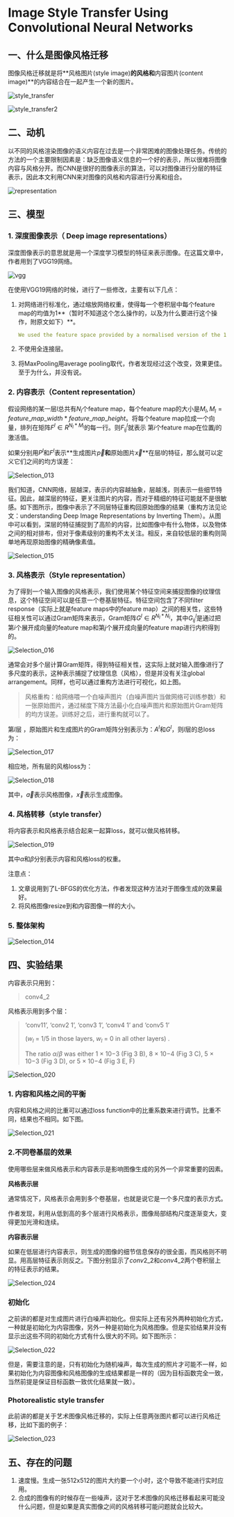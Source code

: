 # Image Style Transfer Using Convolutional Neural Networks

## 一、什么是图像风格迁移

图像风格迁移就是将**风格图片(style image)**的风格和**内容图片(content image)**的内容结合在一起产生一个新的图片。

![style_transfer](./pics/style_transfer.gif)

![style_transfer2](./pics/style_transfer2.jpeg)

## 二、动机

以不同的风格渲染图像的语义内容在过去是一个非常困难的图像处理任务。传统的方法的一个主要限制因素是：缺乏图像语义信息的一个好的表示，所以很难将图像内容与风格分开。而CNN是很好的图像表示的算法，可以对图像进行分层的特征表示，因此本文利用CNN来对图像的风格和内容进行分离和组合。

![representation](./pics/representation.jpeg)



## 三、模型

### 1. 深度图像表示（ Deep image representations）

深度图像表示的意思就是用一个深度学习模型的特征来表示图像。在这篇文章中，作者用到了VGG19网络。

![vgg](./pics/vgg.png)

在使用VGG19网络的时候，进行了一些修改，主要有以下几点：

1. 对网络进行标准化，通过缩放网络权重，使得每一个卷积层中每个feature map的均值为1**（暂时不知道这个怎么操作的，以及为什么要进行这个操作，附原文如下）**。

   ~~~yaml
   We used the feature space provided by a normalised version of the 16 convolutional and 5 pooling layers of the 19-layer VGG network.We normalized the network by scaling the weights such that the mean activation of each convolutional filter over images and positions is equal to one. Such re-scaling can be done for the VGG network without changing its output, because it contains only rectifying linear activation functions and no normalization or pooling over feature maps. 
   ~~~

2. 不使用全连接层。 

3. 将MaxPooling用average pooling取代，作者发现经过这个改变，效果更佳。至于为什么，并没有说。

### 2. 内容表示（Content representation）

假设网络的某一层$l$总共有$N_l$个feature map，每个feature map的大小是$M_l, M_l=feature\_map\_width*feature\_map\_height$。将每个feature map拉成一个向量，排列在矩阵$F^l∈R^{N_l*M_l}$的每一行。则$F_{ij}^l$就表示 第$i$个feature map在位置$j$的激活值。

如果分别用$P^l$和$F^l$表示**生成图片$\vec{p}$**和**原始图片$\vec{x}$**在层$l$的特征，那么就可以定义它们之间的均方误差：

![Selection_013](./pics/Selection_013.png)

我们知道，CNN网络，层越深，表示的内容越抽象，层越浅，则表示一些细节特征。因此，越深层的特征，更关注图片的内容，而对于精细的特征可能就不是很敏感。如下图所示，图像中表示了不同层特征重构回原始图像的结果（重构方法见论文：understanding Deep Image Representations by Inverting Them）。从图中可以看到，深层的特征捕捉到了高阶的内容，比如图像中有什么物体，以及物体之间的相对排布，但对于像素级别的重构不太关注。相反，来自较低层的重构则简单地再现原始图像的精确像素值。

![Selection_015](./pics/Selection_015.png)

### 3. 风格表示（Style representation）

为了得到一个输入图像的风格表示，我们使用某个特征空间来捕捉图像的纹理信息，这个特征空间可以是任意一个卷基层特征。特征空间包含了不同filter response（实际上就是feature maps中的feature map）之间的相关性，这些特征相关性可以通过Gram矩阵来表示，Gram矩阵$G^l∈R^{N_l*N_l}$，其中$G_{ij}^l$是通过把第$i$个展开成向量的feature map和第$j$个展开成向量的feature map进行内积得到的。

![Selection_016](./pics/Selection_016.png)

通常会对多个层计算Gram矩阵，得到特征相关性，这实际上就对输入图像进行了多尺度的表示，这种表示捕捉了纹理信息（风格），但是并没有关注global arrangement。同样，也可以通过重构方法进行可视化，如上图。

> 风格重构：给网络喂一个白噪声图片（白噪声图片当做网络可训练参数）和一张原始图片，通过梯度下降方法最小化白噪声图片和原始图片Gram矩阵的均方误差。训练好之后，进行重构就可以了。

第$l$层 ，原始图片和生成图片的Gram矩阵分别表示为：$A^l$和$G^l$，则$l$层的总loss为：

![Selection_017](./pics/Selection_017.png)

相应地，所有层的风格loss为：

![Selection_018](./pics/Selection_018.png)

其中，$\vec{a}$表示风格图像，$\vec{x}$表示生成图像。

### 4. 风格转移（style transfer）

将内容表示和风格表示结合起来一起算loss，就可以做风格转移。

![Selection_019](./pics/Selection_019.png)

其中$\alpha$和$\beta$分别表示内容和风格loss的权重。

注意点：

1. 文章说用到了L-BFGS的优化方法，作者发现这种方法对于图像生成的效果最好。
2. 将风格图像resize到和内容图像一样的大小。

### 5. 整体架构

![Selection_014](./pics/Selection_014.png)

## 四、实验结果

内容表示只用到：

> conv4_2

风格表示用到多个层：

> ‘conv11’, ‘conv2 1’, ‘conv3 1’, ‘conv4 1’ and ‘conv5 1’
>
> ($w_l$ = 1/5 in those layers, $w_l$ = 0 in all other layers) . 
>
> The ratio $α/β$ was either 1 × 10−3 (Fig 3 B),  8 × 10−4 (Fig 3 C), 5 × 10−3 (Fig 3 D), or 5 × 10−4 (Fig 3 E, F)

![Selection_020](./pics/Selection_020.png)

### 1. 内容和风格之间的平衡

内容和风格之间的比重可以通过loss function中的比重系数来进行调节。比重不同，结果也不相同。如下图。

![Selection_021](./pics/Selection_021.png)

### 2.不同卷基层的效果

使用哪些层来做风格表示和内容表示是影响图像生成的另外一个非常重要的因素。

**风格表示层**

通常情况下，风格表示会用到多个卷基层，也就是说它是一个多尺度的表示方式。

作者发现，利用从低到高的多个层进行风格表示，图像局部结构尺度逐渐变大，变得更加光滑和连续。

**内容表示层**

如果在低层进行内容表示，则生成的图像的细节信息保存的很全面，而风格则不明显。用高层特征表示则反之。下图分别显示了$conv2\_2$和$conv4\_2$两个卷积层上的特征表示的结果。

![Selection_024](./pics/Selection_024.png)

### 初始化

之前讲的都是对生成图片进行白噪声初始化。但实际上还有另外两种初始化方式，一种就是初始化为内容图像，另外一种是初始化为风格图像。但是实验结果并没有显示出这些不同的初始化方式有什么很大的不同。如下图所示：

![Selection_022](./pics/Selection_022.png)

但是，需要注意的是，只有初始化为随机噪声，每次生成的照片才可能不一样，如果初始化为内容图像和风格图像的生成结果都是一样的（因为目标函数完全一致，当然前提是保证目标函数一致优化结果就一致）。

### Photorealistic style transfer

此前讲的都是关于艺术图像风格迁移的，实际上任意两张图片都可以进行风格迁移，比如下面的例子：

![Selection_023](./pics/Selection_023.png)



## 五、存在的问题

1. 速度慢。生成一张512x512的图片大约要一个小时，这个导致不能进行实时应用。
2. 合成的图像有的时候存在一些噪声，这对于艺术图像的风格迁移看起来可能没什么问题，但是如果是真实图像之间的风格转移可能问题就会比较大。

